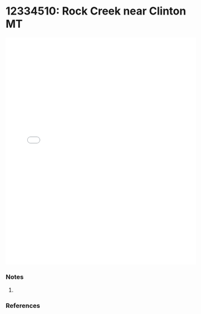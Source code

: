 # 12334510: Rock Creek near Clinton MT

<iframe src="/_static/stations/12334510_fdc.html" width="100%" height="600" frameborder="0"></iframe>

### Notes
1. 

### References

